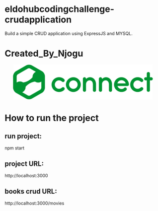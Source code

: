 # eldohubcodingchallenge-crudapplication
Build a simple CRUD application using ExpressJS and MYSQL.
# Created_By_Njogu
<div align="center">
<img src="horizontal.png" alt="Created_By_Njogu" width="450px">
</div>

# How to run the project
## run project:
npm start

## project URL:
http://localhost:3000

## books crud URL:
http://localhost:3000/movies
